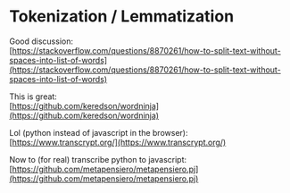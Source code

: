 # Tokenization / Lemmatization

Good discussion:  
[https://stackoverflow.com/questions/8870261/how-to-split-text-without-spaces-into-list-of-words](https://stackoverflow.com/questions/8870261/how-to-split-text-without-spaces-into-list-of-words)

This is great:  
[https://github.com/keredson/wordninja](https://github.com/keredson/wordninja)

Lol \(python instead of javascript in the browser\):  
[https://www.transcrypt.org/](https://www.transcrypt.org/)

Now to \(for real\) transcribe python to javascript:  
[https://github.com/metapensiero/metapensiero.pj](https://github.com/metapensiero/metapensiero.pj)



